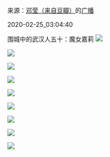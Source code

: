 来源：[邓莹（来自豆瓣）](https://www.douban.com/people/1502959/)的[广播](https://www.douban.com/people/1502959/status/2831876323/)


2020-02-25_03:04:40


围城中的武汉人五十：魔女嘉莉
![](./pic/2020-02-25_03:04:40-邓莹的广播1.jpg)  

![](./pic/2020-02-25_03:04:40-邓莹的广播2.jpg)  

![](./pic/2020-02-25_03:04:40-邓莹的广播3.jpg)  

![](./pic/2020-02-25_03:04:40-邓莹的广播4.jpg)  

![](./pic/2020-02-25_03:04:40-邓莹的广播5.jpg)  

![](./pic/2020-02-25_03:04:40-邓莹的广播6.jpg)  

![](./pic/2020-02-25_03:04:40-邓莹的广播7.jpg)  

![](./pic/2020-02-25_03:04:40-邓莹的广播8.jpg)  

![](./pic/2020-02-25_03:04:40-邓莹的广播9.jpg)  

